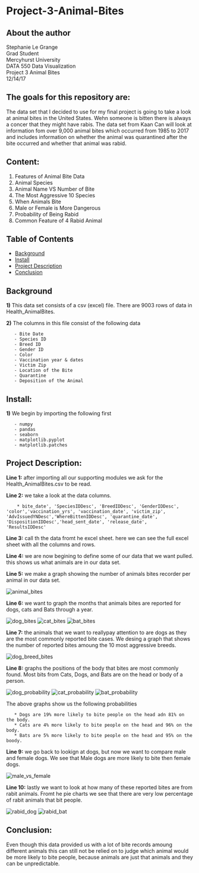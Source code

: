 # Project-3-Animal-Bites


## About the author

Stephanie Le Grange  
Grad Student   
Mercyhurst University  
DATA 550 Data Visualization  
Project 3 Animal Bites  
12/14/17  

## The goals for this repository are:

The data set that I decided to use for my final project is going to take a look at animal bites in the United States. Wehn someone is bitten there is always a concer that they might have rabis. The data set from Kaan Can will look at information fom over 9,000 animal bites which occurred from 1985 to 2017 and includes information on whether the animal was quarantined after the bite occurred and whether that animal was rabid.

## Content:

1. Features of Animal Bite Data
2. Animal Species
3. Animal Name VS Number of Bite
4. The Most Aggressive 10 Species
5. When Animals Bite
6. Male or Female is More Dangerous
7. Probability of Being Rabid
8. Common Feature of 4 Rabid Animal


## Table of Contents

- [Background](#background)
- [Install](#install)
- [Project Description](#project_description)
- [Conclusion](#conclusion)

## Background

**1)** This data set consists of a csv (excel) file. There are 9003 rows of data in Health_AnimalBites.

**2)** The columns in this file consist of the following data

       - Bite Date
       - Species ID
       - Breed ID
       - Gender ID
       - Color
       - Vaccination year & dates
       - Victim Zip
       - Location of the Bite
       - Quarantine
       - Deposition of the Animal
     
## Install: 

**1)** We begin by importing the following first

       - numpy
       - pandas
       - seaborn
       - matplotlib.pyplot
       - matplotlib.patches
        
## Project Description:

**Line 1:** after importing all our supporting modules we ask for the Health_AnimalBites.csv to be read.

**Line 2:** we take a look at the data columns.

        * bite_date', 'SpeciesIDDesc', 'BreedIDDesc', 'GenderIDDesc', 'color','vaccination_yrs', 'vaccination_date', 'victim_zip',                'AdvIssuedYNDesc','WhereBittenIDDesc', 'quarantine_date', 'DispositionIDDesc','head_sent_date', 'release_date',                          'ResultsIDDesc'
        
**Line 3:** call th the data fromt he excel sheet. here we can see the full excel sheet with all the columns and rows.

**Line 4:** we are now begining to define some of our data that we want pulled. this shows us what animals are in our data set.

**Line 5:** we make a graph showing the number of animals bites recorder per animal in our data set.

![animal_bites](https://user-images.githubusercontent.com/31327721/34066703-f43646f6-e1e0-11e7-9f11-f2c3a5ed4bea.PNG)

**Line 6:** we want to graph the months that animals bites are reported for dogs, cats and Bats through a year.

![dog_bites](https://user-images.githubusercontent.com/31327721/34066708-19c41812-e1e1-11e7-9e5c-b4e92dd1f1da.png)
![cat_bites](https://user-images.githubusercontent.com/31327721/34066713-28884756-e1e1-11e7-8411-c3619190773a.png)
![bat_bites](https://user-images.githubusercontent.com/31327721/34066714-30646a9a-e1e1-11e7-94c8-4dd782c9fd4c.png)

**Line 7:** the animals that we want to reallypay attention to are dogs as they are the most commonly reported bite cases. We desing a graph that shows the number of reported bites amoung the 10 most aggressive breeds.

![dog_breed_bites](https://user-images.githubusercontent.com/31327721/34066715-3a1b729a-e1e1-11e7-8e12-a4882441031b.png)

**Line 8:** graphs the positions of the body that bites are most commonly found. Most bits from Cats, Dogs, and Bats are on the head or body of a person.

![dog_probability](https://user-images.githubusercontent.com/31327721/34066716-428f7f98-e1e1-11e7-878e-f6f9cf6d1b3d.png)
![cat_probability](https://user-images.githubusercontent.com/31327721/34066717-494542e6-e1e1-11e7-8abe-c0d13a2a26c4.png)
![bat_probability](https://user-images.githubusercontent.com/31327721/34066720-4fa30e8e-e1e1-11e7-82b4-4cc7b328fb65.png)

The above graphs show us the following probabilities

       * Dogs are 19% more likely to bite people on the head adn 81% on the body.
       * Cats are 4% more likely to bite people on the head and 96% on the body.
       * Bats are 5% more likely to bite people on the head and 95% on the boody.
       
**Line 9:** we go back to lookign at dogs, but now we want to compare male and female dogs. We see that Male dogs are more likely to bite then female dogs.

![male_vs_female](https://user-images.githubusercontent.com/31327721/34066721-5755a16e-e1e1-11e7-9801-74decb9c1ff8.png)

**Line 10:** lastly we want to look at how many of these reported bites are from rabit animals. Fromt he pie charts we see that there are very low percentage of rabit animals that bit people.

![rabid_dog](https://user-images.githubusercontent.com/31327721/34066722-5e941582-e1e1-11e7-8946-7b6f9a1e59de.png)
![rabid_bat](https://user-images.githubusercontent.com/31327721/34066723-652f26f2-e1e1-11e7-87a3-ff6ec350af84.png)

## Conclusion:

Even though this data provided us with a lot of bite records amoung different animals this can still not be relied on to judge which animal would be more likely to bite people, because animals are just that animals and they can be unpredictable. 



















